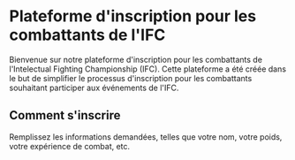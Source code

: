 # Plateforme d'inscription pour les combattants de l'IFC

Bienvenue sur notre plateforme d'inscription pour les combattants de l'Intelectual Fighting Championship (IFC). Cette plateforme a été créée dans le but de simplifier le processus d'inscription pour les combattants souhaitant participer aux événements de l'IFC.

## Comment s'inscrire

Remplissez les informations demandées, telles que votre nom, votre poids, votre expérience de combat, etc.


